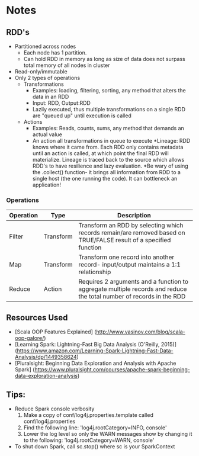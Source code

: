 # Notes

## RDD's

* Partitioned across nodes
  * Each node has 1 partition. 
  * Can hold RDD in memory as long as size of data
    does not surpass total memory of all nodes in cluster
* Read-only/immutable
* Only 2 types of operations
  * Transformations
    * Examples: loading, filtering, sorting, any method that alters the data in an RDD
    * Input: RDD, Output:RDD
    * Lazily executed, thus multiple transformations on a single RDD are "queued up" until execution is called
  * Actions 
    * Examples: Reads, counts, sums, any method that demands an actual value
    * An action all transformations in queue to execute
*Lineage: RDD knows where it came from. Each RDD only contains metadata until an action is called, at which point
    the final RDD will materialize. Lineage is traced back to the source which allows RDD's to have resilience and
    lazy evaluation.
*Be wary of using the .collect() function- it brings all information from RDD to a single host (the one running the code). It can bottleneck an application!

### Operations

Operation | Type | Description
--- | --- | --- |
Filter | Transform | Transform an RDD by selecting which records remain/are removed based on TRUE/FALSE result of a specified function
Map | Transform | Transform one record into another record- input/output maintains a 1:1 relationship
Reduce | Action | Requires 2 arguments and a function to aggregate multiple records and reduce the total number of records in the RDD
  
## Resources Used
* [Scala OOP Features Explained] (http://www.vasinov.com/blog/scala-oop-galore/)
* [Learning Spark: Lightning-Fast Big Data Analysis (O'Reilly, 2015)] (https://www.amazon.com/Learning-Spark-Lightning-Fast-Data-Analysis/dp/1449358624)
* [Pluralsight: Beginning Data Exploration and Analysis with Apache Spark] (https://www.pluralsight.com/courses/apache-spark-beginning-data-exploration-analysis)


## Tips:
* Reduce Spark console verbosity
  1. Make a copy of conf/log4j.properties.template called conf/log4j.properties
  2. Find the following line: 'log4j.rootCategory=INFO, console'
  3. Lower the log level so only the WARN messages show by changing it to the following: 'log4j.rootCategory=WARN, console'
* To shut down Spark, call sc.stop() where sc is your SparkContext
